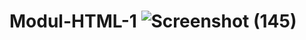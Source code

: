 # Modul-HTML-1 ![Screenshot (145)](https://user-images.githubusercontent.com/80082749/182628593-e8fe6bcb-90dd-41d4-9324-892c420e293e.png)
